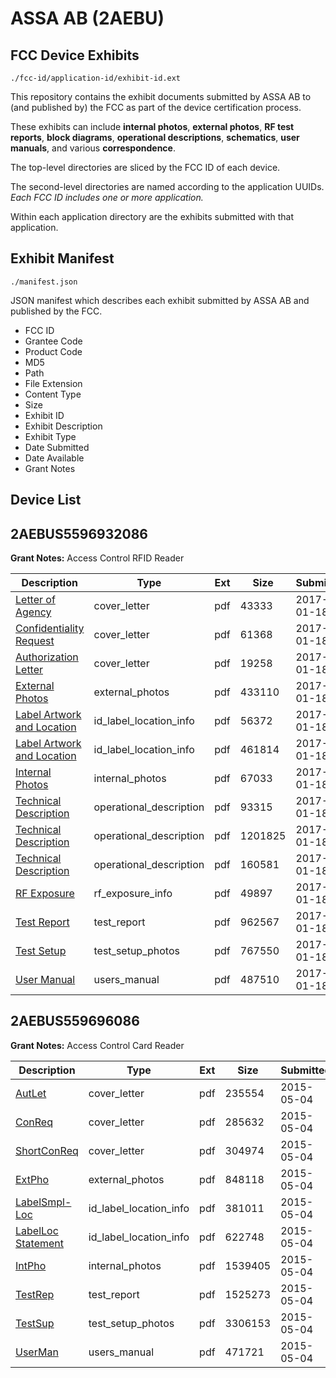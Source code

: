 # ASSA AB (2AEBU)
## FCC Device Exhibits

```
./fcc-id/application-id/exhibit-id.ext
```

This repository contains the exhibit documents submitted by ASSA AB to (and published by) the FCC as part of the device certification process.

These exhibits can include **internal photos**, **external photos**, **RF test reports**, **block diagrams**, **operational descriptions**, **schematics**, **user manuals**, and various **correspondence**.

The top-level directories are sliced by the FCC ID of each device.

The second-level directories are named according to the application UUIDs. *Each FCC ID includes one or more application.*

Within each application directory are the exhibits submitted with that application. 

## Exhibit Manifest

```
./manifest.json
```

JSON manifest which describes each exhibit submitted by ASSA AB and published by the FCC.

- FCC ID
- Grantee Code
- Product Code
- MD5
- Path
- File Extension
- Content Type
- Size
- Exhibit ID
- Exhibit Description
- Exhibit Type
- Date Submitted
- Date Available
- Grant Notes

## Device List
## 2AEBUS5596932086
**Grant Notes:** Access Control RFID Reader

| Description | Type | Ext | Size | Submitted | Available |
| ----------- | ---- | --- | ---- | --------- | --------- |
| [Letter of Agency](2AEBUS5596932086/8f07361c204f62e7ca13011ad3cc0260/3263148.pdf) | cover_letter | pdf | 43333 | 2017-01-18 | 2017-01-18 |
| [Confidentiality Request](2AEBUS5596932086/8f07361c204f62e7ca13011ad3cc0260/3263149.pdf) | cover_letter | pdf | 61368 | 2017-01-18 | 2017-01-18 |
| [Authorization Letter](2AEBUS5596932086/8f07361c204f62e7ca13011ad3cc0260/3263150.pdf) | cover_letter | pdf | 19258 | 2017-01-18 | 2017-01-18 |
| [External Photos](2AEBUS5596932086/8f07361c204f62e7ca13011ad3cc0260/3263169.pdf) | external_photos | pdf | 433110 | 2017-01-18 | 2017-01-18 |
| [Label Artwork and Location](2AEBUS5596932086/8f07361c204f62e7ca13011ad3cc0260/3263170.pdf) | id_label_location_info | pdf | 56372 | 2017-01-18 | 2017-01-18 |
| [Label Artwork and Location](2AEBUS5596932086/8f07361c204f62e7ca13011ad3cc0260/3263171.pdf) | id_label_location_info | pdf | 461814 | 2017-01-18 | 2017-01-18 |
| [Internal Photos](2AEBUS5596932086/8f07361c204f62e7ca13011ad3cc0260/3263160.pdf) | internal_photos | pdf | 67033 | 2017-01-18 | 2017-03-04 |
| [Technical Description](2AEBUS5596932086/8f07361c204f62e7ca13011ad3cc0260/3263153.pdf) | operational_description | pdf | 93315 | 2017-01-18 | 2017-01-18 |
| [Technical Description](2AEBUS5596932086/8f07361c204f62e7ca13011ad3cc0260/3263154.pdf) | operational_description | pdf | 1201825 | 2017-01-18 | 2017-01-18 |
| [Technical Description](2AEBUS5596932086/8f07361c204f62e7ca13011ad3cc0260/3263155.pdf) | operational_description | pdf | 160581 | 2017-01-18 | 2017-01-18 |
| [RF Exposure](2AEBUS5596932086/8f07361c204f62e7ca13011ad3cc0260/3263172.pdf) | rf_exposure_info | pdf | 49897 | 2017-01-18 | 2017-01-18 |
| [Test Report](2AEBUS5596932086/8f07361c204f62e7ca13011ad3cc0260/3263158.pdf) | test_report | pdf | 962567 | 2017-01-18 | 2017-01-18 |
| [Test Setup](2AEBUS5596932086/8f07361c204f62e7ca13011ad3cc0260/3263159.pdf) | test_setup_photos | pdf | 767550 | 2017-01-18 | 2017-03-04 |
| [User Manual](2AEBUS5596932086/8f07361c204f62e7ca13011ad3cc0260/3263151.pdf) | users_manual | pdf | 487510 | 2017-01-18 | 2017-03-04 |
## 2AEBUS559696086
**Grant Notes:** Access Control Card Reader

| Description | Type | Ext | Size | Submitted | Available |
| ----------- | ---- | --- | ---- | --------- | --------- |
| [AutLet](2AEBUS559696086/3b3a7d54a9aa6f844c6e73da39a11001/2603478.pdf) | cover_letter | pdf | 235554 | 2015-05-04 | 2015-05-04 |
| [ConReq](2AEBUS559696086/3b3a7d54a9aa6f844c6e73da39a11001/2603479.pdf) | cover_letter | pdf | 285632 | 2015-05-04 | 2015-05-04 |
| [ShortConReq](2AEBUS559696086/3b3a7d54a9aa6f844c6e73da39a11001/2603491.pdf) | cover_letter | pdf | 304974 | 2015-05-04 | 2015-05-04 |
| [ExtPho](2AEBUS559696086/3b3a7d54a9aa6f844c6e73da39a11001/2603482.pdf) | external_photos | pdf | 848118 | 2015-05-04 | 2015-10-26 |
| [LabelSmpl-Loc](2AEBUS559696086/3b3a7d54a9aa6f844c6e73da39a11001/2603480.pdf) | id_label_location_info | pdf | 381011 | 2015-05-04 | 2015-05-04 |
| [LabelLoc Statement](2AEBUS559696086/3b3a7d54a9aa6f844c6e73da39a11001/2603481.pdf) | id_label_location_info | pdf | 622748 | 2015-05-04 | 2015-05-04 |
| [IntPho](2AEBUS559696086/3b3a7d54a9aa6f844c6e73da39a11001/2603483.pdf) | internal_photos | pdf | 1539405 | 2015-05-04 | 2015-10-26 |
| [TestRep](2AEBUS559696086/3b3a7d54a9aa6f844c6e73da39a11001/2603513.pdf) | test_report | pdf | 1525273 | 2015-05-04 | 2015-05-04 |
| [TestSup](2AEBUS559696086/3b3a7d54a9aa6f844c6e73da39a11001/2603484.pdf) | test_setup_photos | pdf | 3306153 | 2015-05-04 | 2015-10-26 |
| [UserMan](2AEBUS559696086/3b3a7d54a9aa6f844c6e73da39a11001/2603488.pdf) | users_manual | pdf | 471721 | 2015-05-04 | 2015-10-26 |
